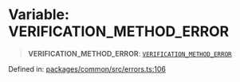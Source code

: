 # Variable: VERIFICATION\_METHOD\_ERROR

> **VERIFICATION\_METHOD\_ERROR**: [`VERIFICATION_METHOD_ERROR`](../enumerations/MethodErrorCode.md#verification_method_error)

Defined in: [packages/common/src/errors.ts:106](https://github.com/dcdpr/did-btcr2-js/blob/4a717493e735221d072999f212891939f4de3f23/packages/common/src/errors.ts#L106)
